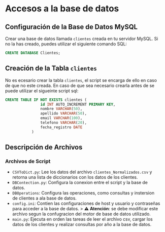 # Accesos a la base de datos

## Configuración de la Base de Datos MySQL

Crear una base de datos llamada `clientes` creada en tu servidor MySQL. Si no la has creado, puedes utilizar el siguiente comando SQL:

```sql
CREATE DATABASE Clientes;
```

## Creación de la Tabla `clientes`

No es ecesario crear la tabla `clientes`, el script se encarga de ello en caso de que no este creada. En caso de que sea necesario crearla antes de se puede utilizar el sigueinte script sql: 

```sql
CREATE TABLE IF NOT EXISTS clientes (
                id INT AUTO_INCREMENT PRIMARY KEY,
                nombre VARCHAR(50),
                apellido VARCHAR(50),
                email VARCHAR(100),
                telefono VARCHAR(20),
                fecha_registro DATE
            )
```

## Descripción de Archivos

### Archivos de Script

- `CSVToDict.py`: Lee los datos del archivo `clientes_Normalizados.csv` y retorna una lista de diccionarios con los datos de los clientes.
- `DBContection.py`: Configura la conexion entre el script y la base de datos.
- `DBOperations`: Configura las operaciones, como consultas y instersion de clientes a ala base de datos.
- `config.ini`: Contien las configuraciones de host y usuario y contraseñas para acceder a la base de datos.        > ⚠️ **Atención**: se debe modificar este archivo segun la confugracion del motor de base de datos utilizado.
- `main.py`: Ejecuta en orden las tareas de leer el archivo csv, cargar los datos de los clientes y realizar consultas por año a la base de datos. 
